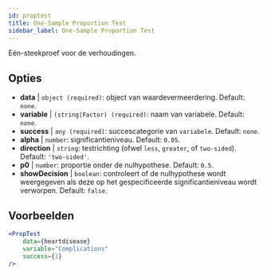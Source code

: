 ```yaml
---
id: proptest
title: One-Sample Proportion Test
sidebar_label: One-Sample Proportion Test
---
```


Eén-steekproef voor de verhoudingen.

## Opties

* __data__ | `object (required)`: object van waardevermeerdering. Default: `none`.
* __variable__ | `(string|Factor) (required)`: naam van variabele. Default: `none`.
* __success__ | `any (required)`: succescategorie van `variabele`. Default: `none`.
* __alpha__ | `number`: significantieniveau. Default: `0.05`.
* __direction__ | `string`: testrichting (ofwel `less`, `greater`, of `two-sided`). Default: `'two-sided'`.
* __p0__ | `number`: proportie onder de nulhypothese. Default: `0.5`.
* __showDecision__ | `boolean`: controleert of de nulhypothese wordt weergegeven als deze op het gespecificeerde significantieniveau wordt verworpen. Default: `false`.


## Voorbeelden

```jsx live
<PropTest
    data={heartdisease} 
    variable="Complications"
    success={1}
/>
```
